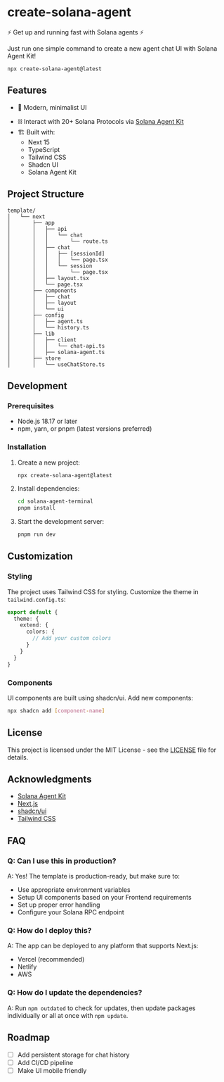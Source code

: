 # create-solana-agent

:zap: Get up and running fast with Solana agents :zap:

Just run one simple command to create a new agent chat UI with Solana Agent Kit!

```shell
npx create-solana-agent@latest
```

## Features

- 🎨 Modern, minimalist UI
<!-- - 📱 Fully responsive design with mobile-first approach -->
- ⛓️ Interact with 20+ Solana Protocols via [Solana Agent Kit](https://solanaagentkit.xyz/)
- 🏗️ Built with:
  - Next 15
  - TypeScript
  - Tailwind CSS
  - Shadcn UI
  - Solana Agent Kit

## Project Structure

```
template/
│   └── next
│       ├── app
│       │   ├── api
│       │   │   └── chat
│       │   │       └── route.ts
│       │   ├── chat
│       │   │   ├── [sessionId]
│       │   │   │   └── page.tsx
│       │   │   └── session
│       │   │       └── page.tsx
│       │   ├── layout.tsx
│       │   └── page.tsx
│       ├── components
│       │   ├── chat
│       │   ├── layout
│       │   └── ui
│       ├── config
│       │   ├── agent.ts
│       │   └── history.ts
│       ├── lib
│       │   ├── client
│       │   │   └── chat-api.ts
│       │   ├── solana-agent.ts
│       ├── store
│       │   └── useChatStore.ts
```

## Development

### Prerequisites

- Node.js 18.17 or later
- npm, yarn, or pnpm (latest versions preferred)

### Installation

1. Create a new project:
   ```bash
   npx create-solana-agent@latest
   ```

2. Install dependencies:
   ```bash
   cd solana-agent-terminal
   pnpm install
   ```

3. Start the development server:
   ```bash
   pnpm run dev
   ```

## Customization

### Styling

The project uses Tailwind CSS for styling. Customize the theme in `tailwind.config.ts`:

```typescript
export default {
  theme: {
    extend: {
      colors: {
        // Add your custom colors
      }
    }
  }
}
```

### Components

UI components are built using shadcn/ui. Add new components:

```bash
npx shadcn add [component-name]
```
## License

This project is licensed under the MIT License - see the [LICENSE](LICENSE) file for details.

## Acknowledgments

- [Solana Agent Kit](https://www.solanaagentkit.xyz/)
- [Next.js](https://nextjs.org)
- [shadcn/ui](https://ui.shadcn.com/)
- [Tailwind CSS](https://tailwindcss.com)

## FAQ

### Q: Can I use this in production?
A: Yes! The template is production-ready, but make sure to:
- Use appropriate environment variables
- Setup UI components based on your Frontend requirements 
- Set up proper error handling
- Configure your Solana RPC endpoint

### Q: How do I deploy this?
A: The app can be deployed to any platform that supports Next.js:
- Vercel (recommended)
- Netlify
- AWS

### Q: How do I update the dependencies?
A: Run `npm outdated` to check for updates, then update packages individually or all at once with `npm update`.

## Roadmap

- [ ] Add persistent storage for chat history
- [ ] Add CI/CD pipeline
- [ ] Make UI mobile friendly